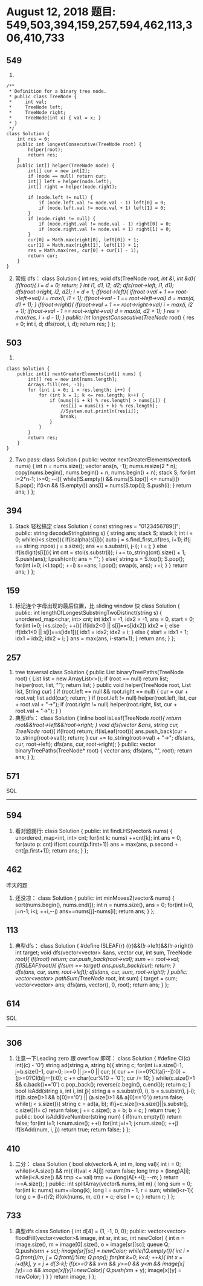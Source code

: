 # August 12, 2018 题目: 549,503,394,159,257,594,462,113,306,410,733

## **549**

1.

    /**
     * Definition for a binary tree node.
     * public class TreeNode {
     *     int val;
     *     TreeNode left;
     *     TreeNode right;
     *     TreeNode(int x) { val = x; }
     * }
     */
    class Solution {
        int res = 0;
        public int longestConsecutive(TreeNode root) {
            helper(root);
            return res;
        }
        public int[] helper(TreeNode node) {
            int[] cur = new int[2];
            if (node == null) return cur;
            int[] left = helper(node.left);
            int[] right = helper(node.right);
            
            if (node.left != null) {
                if (node.left.val != node.val - 1) left[0] = 0;
                if (node.left.val != node.val + 1) left[1] = 0;
            }
            if (node.right != null) {
                if (node.right.val != node.val - 1) right[0] = 0;
                if (node.right.val != node.val + 1) right[1] = 0;
            }
            cur[0] = Math.max(right[0], left[0]) + 1;
            cur[1] = Math.max(right[1], left[1]) + 1;
            res = Math.max(res, cur[0] + cur[1] - 1);
            return cur;
        }
    }
2. 常规 dfs：
    class Solution {
        int res;
        void dfs(TreeNode *root, int &i, int &d){
            if(!root){
                i = d = 0;
                return;
            }
            int i1, d1, i2, d2;
            dfs(root->left, i1, d1);
            dfs(root->right, i2, d2);
            i = d = 1;
            if(root->left){
                if(root->val + 1 == root->left->val) i = max(i, i1 + 1);
                if(root->val - 1 == root->left->val) d = max(d, d1 + 1);
            }
            if(root->right){
                if(root->val + 1 == root->right->val) i = max(i, i2 + 1);
                if(root->val - 1 == root->right->val) d = max(d, d2 + 1);
            }
            res = max(res, i + d - 1);
        }
    public:
        int longestConsecutive(TreeNode* root) {
            res = 0;
            int i, d;
            dfs(root, i, d);
            return res;
        }
    };
## **503**

1.

    class Solution {
        public int[] nextGreaterElements(int[] nums) {
            int[] res = new int[nums.length];
            Arrays.fill(res, -1);
            for (int i = 0; i < res.length; i++) {
                for (int k = 1; k <= res.length; k++) {
                    if (nums[(i + k) % res.length] > nums[i]) {
                        res[i] = nums[(i + k) % res.length];
                        //System.out.println(res[i]);
                        break;
                    }
                }
            }
            return res;
        }
    }
2. Two pass:
    class Solution {
    public:
        vector<int> nextGreaterElements(vector<int>& nums) {
            int n = nums.size();
            vector<int> ans(n, -1);
            nums.resize(2 * n);
            copy(nums.begin(), nums.begin() + n, nums.begin() + n);
            stack<int> S;
            for(int i=2*n-1; i>=0; --i){
                while(!S.empty() && nums[S.top()] <= nums[i]) S.pop();
                if(i<n && !S.empty()) ans[i] = nums[S.top()];
                S.push(i);
            }
            return ans;
        }
    };
## **394**
1. Stack 轻松搞定
    class Solution {
        const string res = "0123456789[]";
    public:
        string decodeString(string s) {
            string ans;
            stack<string> S;
            stack<int> I;
            int i = 0;
            while(i<s.size()){
                if(isalpha(s[i])){
                    auto j = s.find_first_of(res, i+1);
                    if(j == string::npos) j = s.size();
                    ans += s.substr(i, j-i);
                    i = j;
                }
                else if(isdigit(s[i])){
                    int cnt = stoi(s.substr(i));
                    i += to_string(cnt).size() + 1;
                    S.push(ans);
                    I.push(cnt);
                    ans = "";
                }
                else{
                    string s = S.top();
                    S.pop();
                    for(int i=0; i<I.top(); ++i) s+=ans;
                    I.pop();
                    swap(s, ans);
                    ++i;
                }
            }
            return ans;
        }
    };
## **159**
1. 标记连个字母出现的最后位置，比 sliding window 快
    class Solution {
    public:
        int lengthOfLongestSubstringTwoDistinct(string s) {
            unordered_map<char, int> cnt;
            int idx1 = -1, idx2 = -1, ans = 0, start = 0;
            for(int i=0; i<s.size(); ++i){
                if(idx2<0 || s[i]==s[idx2]) idx2 = i;
                else if(idx1<0 || s[i]==s[idx1]){
                    idx1 = idx2;
                    idx2 = i;
                }
                else {
                    start = idx1 + 1;
                    idx1 = idx2;
                    idx2 = i;
                }
                ans = max(ans, i-start+1);
            }
            return ans;
        }
    };
## **257**
1. tree traversal 
    class Solution {
        public List<String> binaryTreePaths(TreeNode root) {
            List<String> list = new ArrayList<>();
            if (root == null) return list;
            helper(root, list, "");
            return list;
        }
        public void helper(TreeNode root, List<String> list, String cur) {
            if (root.left == null && root.right == null) {
                cur = cur + root.val;
                list.add(cur);
                return;
            }
            if (root.left != null) helper(root.left, list, cur + root.val + "->");
            if (root.right != null) helper(root.right, list, cur + root.val + "->");
        }
    }
2. 典型dfs：
    class Solution {
        inline bool isLeaf(TreeNode *root){ return root&&!root->left&&!root->right; }
        void dfs(vector<string> &ans, string cur, TreeNode* root){
            if(!root) return;
            if(isLeaf(root)){
                ans.push_back(cur + to_string(root->val));
                return;
            }
            cur += to_string(root->val) + "->";
            dfs(ans, cur, root->left);
            dfs(ans, cur, root->right);
        }
    public:
        vector<string> binaryTreePaths(TreeNode* root) {
            vector<string> ans;
            dfs(ans, "", root);
            return ans;
        }
    };
## **571**

SQL
****
## **594**
1. 看对题就行:
    class Solution {
    public:
        int findLHS(vector<int>& nums) {
            unordered_map<int, int> cnt;
            for(int k: nums) ++cnt[k];
            int ans = 0;
            for(auto p: cnt) if(cnt.count(p.first+1)) ans = max(ans, p.second + cnt[p.first+1]);
            return ans;
        }
    };
## **462**

昨天的题

1. 还没凉：
    class Solution {
    public:
        int minMoves2(vector<int>& nums) {
            sort(nums.begin(), nums.end());
            int n = nums.size(), ans = 0;
            for(int i=0, j=n-1; i<j; ++i,--j) ans+=nums[j]-nums[i];
            return ans;
        }
    };
## **113**
1. 典型dfs：
    class Solution {
        #define ISLEAF(r) ((r)&&(!r->left)&&(!r->right))
        int target;
        void dfs(vector<vector<int>> &ans, vector<int> cur, int sum, TreeNode *root){
            if(!root) return;
            cur.push_back(root->val);
            sum += root->val;
            if(ISLEAF(root)){
                if(sum == target) ans.push_back(cur);
                return;
            }
            dfs(ans, cur, sum, root->left);
            dfs(ans, cur, sum, root->right);
        }
    public:
        vector<vector<int>> pathSum(TreeNode* root, int sum) {
            target = sum;
            vector<vector<int>> ans;
            dfs(ans, vector<int>(), 0, root);
            return ans;
        }
    };
## **614**

SQL
****
## **306**
1. 注意一下Leading zero 跟 overflow 即可：
    class Solution {
        #define CI(c) int((c) - '0')
        string ad(string a, string b){
            string c;
            for(int i=a.size()-1, j=b.size()-1, cur=0; i>=0 || j>=0 || cur; ){
                cur += (i>=0?CI(a[i--]):0) + (j>=0?CI(b[j--]):0);
                c += char(cur%10 + '0');
                cur /= 10;
            }
            while(c.size()>1 && c.back()=='0') c.pop_back();
            reverse(c.begin(), c.end());
            return c;
        }
        bool isAdd(string s, int i, int j){
            string a = s.substr(0, i), b = s.substr(i, j-i);
            if((b.size()>1 && b[0]=='0') || (a.size()>1 && a[0]=='0')) return false;
            while(j < s.size()){
                string c = ad(a, b);
                if(j+c.size()>s.size()||s.substr(j, c.size())!= c) return false;
                j += c.size();
                a = b;
                b = c;
            }
            return true;
        }
    public:
        bool isAdditiveNumber(string num) {
            if(num.empty()) return false;
            for(int i=1; i<num.size(); ++i) for(int j=i+1; j<num.size(); ++j) if(isAdd(num, i, j)) return true;
            return false;
        }
    };
## **410**
1. 二分：
    class Solution {
        bool ok(vector<int>& A, int m, long val){
            int i = 0;
            while(i<A.size() && m){
                if(val < A[i]) return false;
                long tmp = (long)A[i];
                while(i<A.size() && tmp <= val) tmp += (long)A[++i];
                --m;
            }
            return i==A.size();
        }
    public:
        int splitArray(vector<int>& nums, int m) {
            long sum = 0;
            for(int k: nums) sum+=long(k);
            long l = sum/m - 1, r = sum;
            while(l<r-1){
                long c = (l+r)/2;
                if(ok(nums, m, c)) r = c;
                else l = c;
            }
            return r;
        }
    };
## **733**
1. 典型dfs
    class Solution {
        int d[4] = {1, -1, 0, 0};
    public:
        vector<vector<int>> floodFill(vector<vector<int>>& image, int sr, int sc, int newColor) {
            int n = image.size(), m = image[0].size(), o = image[sr][sc];
            queue<int> Q;
            Q.push(sr*m + sc);
            image[sr][sc] = newColor;
            while(!Q.empty()){
                int i = Q.front()/m, j = Q.front()%m;
                Q.pop();
                for(int k=0; k<4; ++k){
                    int x = i+d[k], y = j + d[3-k];
                    if(x>=0 && x<n && y>=0 && y<m && image[x][y]==o && image[x][y]!=newColor){
                        Q.push(x*m + y);
                        image[x][y] = newColor;
                    }
                }
            }
            return image;
        }
    };

